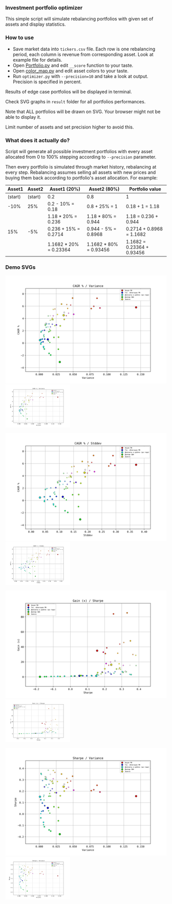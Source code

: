 ### Investment portfolio optimizer

This simple script will simulate rebalancing portfolios with given set of assets and display statistics.

### How to use

- Save market data into `tickers.csv` file. Each row is one rebalancing period, each column is revenue from corresponding asset. Look at example file for details.
- Open [Portfolio.py](Portfolio.py) and edit `__score` function to your taste.
- Open [color_map.py](color_map.py) and edit asset colors to your taste.
- Run `optimizer.py` with `--precision=10` and take a look at output. Precision is specified in percent.

Results of edge case portfolios will be displayed in terminal.

Check SVG graphs in `result` folder for all portfolios performances.

Note that ALL portfolios will be drawn on SVG. Your browser might not be able to display it.

Limit number of assets and set precision higher to avoid this.

### What does it actually do?

Script will generate all possible investment portfolios with every asset allocated from 0 to 100% stepping according to `--precision` parameter.

Then every portfolio is simulated through market history, rebalancing at every step. Rebalancing assumes selling all assets with new prices and buying them back according to portfolio's asset allocation. For example:

| Asset1  | Asset2  | Asset1 (20%)           | Asset2 (80%)           | Portfolio value            |
| ------- | ------- | ---------------------- | ---------------------- | -------------------------- |
| (start) | (start) | 0.2                    | 0.8                    | 1                          |
| -10%    |  25%    | 0.2 - 10% = 0.18       | 0.8 + 25% = 1          | 0.18 + 1 = 1.18            |
|         |         | 1.18 * 20% = 0.236     | 1.18 * 80% = 0.944     | 1.18 = 0.236 + 0.944       |
|  15%    |  -5%    | 0.236 + 15% = 0.2714   | 0.944 - 5% = 0.8968    | 0.2714 + 0.8968 = 1.1682   |
|         |         | 1.1682 * 20% = 0.23364 | 1.1682 * 80% = 0.93456 | 1.1682 = 0.23364 + 0.93456 |

### Demo SVGs

![CAGR % / Variance](./image-demos/cagr_variance.svg)
<img src="./image-demos/cagr_variance.svg" width="40%">

![CAGR % / Stddev](./image-demos/cagr_stdev.svg)
<img src="./image-demos/cagr_stdev.svg" width="40%">

![Gain / Sharpe](./image-demos/gain_sharpe.svg)
<img src="./image-demos/gain_sharpe.svg" width="40%">

![Sharpe / Variance](./image-demos/sharpe_variance.svg)
<img src="./image-demos/sharpe_variance.svg" width="40%">

